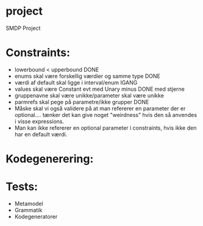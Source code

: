 # project
SMDP Project


# Constraints:
* lowerbound < upperbound DONE
* enums skal være forskellig værdier og samme type DONE
* værdi af default skal ligge i interval/enum IGANG
* values skal være Constant evt med Unary minus DONE med stjerne
* gruppenavne skal være unikke/parameter skal være unikke 
* parmrefs skal pege på parametre/ikke grupper DONE
* Måske skal vi også validere på at man refererer en parameter der er optional.... tænker det kan give noget "weirdness" hvis den så anvendes i visse expressions.
* Man kan ikke refererer en optional parameter i constraints, hvis ikke den har en default værdi.


# Kodegenerering:


# Tests:
* Metamodel
* Grammatik
* Kodegeneratorer


